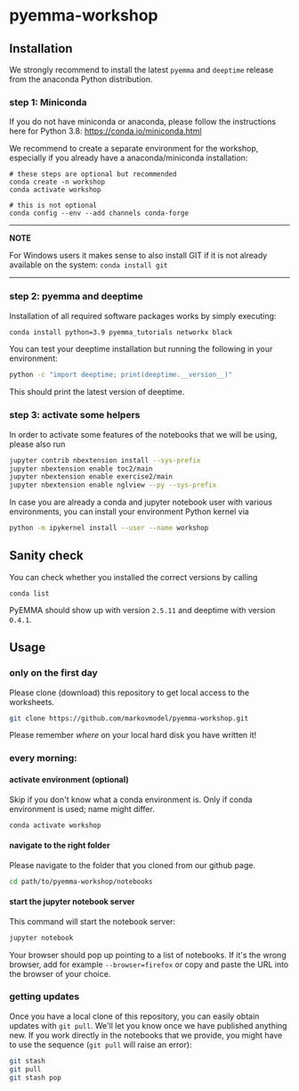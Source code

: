 # pyemma-workshop

## Installation
We strongly recommend to install the latest `pyemma` and `deeptime` release from the anaconda Python distribution.

### step 1: Miniconda
If you do not have miniconda or anaconda, please follow the instructions here for Python 3.8: https://conda.io/miniconda.html

We recommend to create a separate environment for the workshop, especially if you already have a anaconda/miniconda installation:
```
# these steps are optional but recommended
conda create -n workshop
conda activate workshop

# this is not optional
conda config --env --add channels conda-forge
```

---
**NOTE**

For Windows users it makes sense to also install GIT if it is not already available on the system: ``conda install git``

---

### step 2: pyemma and deeptime
Installation of all required software packages works by simply executing:

```bash
conda install python=3.9 pyemma_tutorials networkx black
```

You can test your deeptime installation but running the following in your environment:

```bash
python -c "import deeptime; print(deeptime.__version__)" 
```

This should print the latest version of deeptime.

### step 3: activate some helpers
In order to activate some features of the notebooks that we will be using, please also run
```bash
jupyter contrib nbextension install --sys-prefix
jupyter nbextension enable toc2/main
jupyter nbextension enable exercise2/main
jupyter nbextension enable nglview --py --sys-prefix
```

In case you are already a conda and jupyter notebook user with various environments, you can install your environment Python kernel via
```bash
python -m ipykernel install --user --name workshop
```

## Sanity check

You can check whether you installed the correct versions by calling
```
conda list
```

PyEMMA should show up with version `2.5.11` and deeptime with version `0.4.1`.

## Usage
### only on the first day
Please clone (download) this repository to get local access to the worksheets.

```bash
git clone https://github.com/markovmodel/pyemma-workshop.git
```
Please remember *where* on your local hard disk you have written it!

### every morning:

#### activate environment (optional) 
Skip if you don't know what a conda environment is. Only if conda environment is used; name might differ.
``` bash
conda activate workshop
```

#### navigate to the right folder
Please navigate to the folder that you cloned from our github page.
```bash
cd path/to/pyemma-workshop/notebooks
```

#### start the jupyter notebook server
This command will start the notebook server:
```bash
jupyter notebook
```

Your browser should pop up pointing to a list of notebooks. If it's the wrong browser, add for example `--browser=firefox` or copy and paste the URL into the browser of your choice.

### getting updates
Once you have a local clone of this repository, you can easily obtain updates with `git pull`. 
We'll let you know once we have published anything new.
If you work directly in the notebooks that we provide, you might have to use the sequence (`git pull` will raise an error):
```bash
git stash
git pull
git stash pop
```
